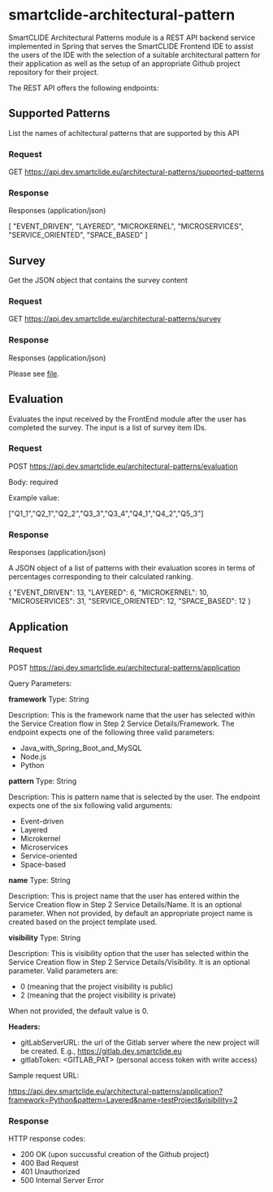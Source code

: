 # smartclide-architectural-pattern

SmartCLIDE Architectural Patterns module is a REST API backend service implemented in Spring that serves the SmartCLIDE Frontend IDE to assist the users of the IDE with the selection of a suitable architectural pattern for their application as well as the setup of an appropriate Github project repository for their project.

The REST API offers the following endpoints:

## Supported Patterns

List the names of achitectural patterns that are supported by this API

### Request

GET https://api.dev.smartclide.eu/architectural-patterns/supported-patterns

### Response

Responses (application/json)

[
    "EVENT_DRIVEN",
    "LAYERED",
    "MICROKERNEL",
    "MICROSERVICES",
    "SERVICE_ORIENTED",
    "SPACE_BASED"
]

## Survey

Get the JSON object that contains the survey content

### Request

GET https://api.dev.smartclide.eu/architectural-patterns/survey

### Response

Responses (application/json)

Please see 
<a href="https://github.com/eclipse-opensmartclide/smartclide-architectural-pattern/blob/main/src/main/resources/jsonfiles/survey.json">file</a>.

## Evaluation

Evaluates the input received by the FrontEnd module after the user has completed the survey. The input is a list of survey item IDs.

### Request

POST https://api.dev.smartclide.eu/architectural-patterns/evaluation

Body: required

Example value:

["Q1_1","Q2_1","Q2_2","Q3_3","Q3_4","Q4_1","Q4_2","Q5_3"]
 
### Response

Responses (application/json) 

A JSON object of a list of patterns with their evaluation scores in terms of percentages corresponding to their calculated ranking.

{
    "EVENT_DRIVEN": 13, 
    "LAYERED": 6,
    "MICROKERNEL": 10,
    "MICROSERVICES": 31,
    "SERVICE_ORIENTED": 12,
    "SPACE_BASED": 12
}

## Application

### Request

POST  https://api.dev.smartclide.eu/architectural-patterns/application 

Query Parameters:

**framework**
Type: String

Description: This is the framework name that the user has selected within the Service Creation flow in Step 2 Service Details/Framework. The endpoint expects one of the following three valid parameters:

- Java_with_Spring_Boot_and_MySQL
- Node.js
- Python

**pattern**
Type: String

Description: This is pattern name that is selected by the user. The endpoint expects one of the six following valid arguments:

- Event-driven
- Layered
- Microkernel
- Microservices
- Service-oriented
- Space-based

**name**
Type: String

Description: This is project name that the user has entered within the Service Creation flow in Step 2 Service Details/Name. It is an optional parameter.
When not provided, by default an appropriate project name is created based on the project template used.

**visibility** 
Type: String

Description: This is visibility option that the user has selected within the Service Creation flow in Step 2 Service Details/Visibility. It is an optional parameter. Valid parameters are:

- 0 (meaning that the project visibility is public)
- 2 (meaning that the project visibility is private)

When not provided, the default value is 0. 

**Headers:**
- gitLabServerURL: the url of the Gitlab server where the new project will be created. E.g., https://gitlab.dev.smartclide.eu
- gitlabToken: <GITLAB_PAT> (personal access token with write access)

Sample request URL:
 
https://api.dev.smartclide.eu/architectural-patterns/application?framework=Python&pattern=Layered&name=testProject&visibility=2

### Response 

HTTP response codes:
- 200 OK (upon succussful creation of the Github project)
- 400 Bad Request
- 401 Unauthorized
- 500 Internal Server Error
